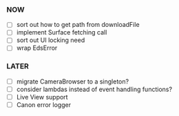 ### NOW
- [ ] sort out how to get path from downloadFile
- [ ] implement Surface fetching call
- [ ] sort out UI locking need
- [ ] wrap EdsError

### LATER
- [ ] migrate CameraBrowser to a singleton?
- [ ] consider lambdas instead of event handling functions?
- [ ] Live View support
- [ ] Canon error logger
